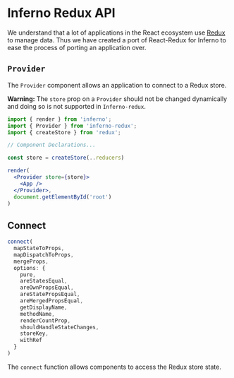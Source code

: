 # Inferno Redux API

We understand that a lot of applications in the React ecosystem use [Redux](//redux.js.org) to manage data. Thus we have created a port of React-Redux for Inferno to ease the process of porting an application over.

## `Provider`

The `Provider` component allows an application to connect to a Redux store.

**Warning:** The `store` prop on a `Provider` should not be changed dynamically and doing so is not supported in `Inferno-redux`.

```jsx
import { render } from 'inferno';
import { Provider } from 'inferno-redux';
import { createStore } from 'redux';

// Component Declarations...

const store = createStore(..reducers)

render(
  <Provider store={store}>
    <App />
  </Provider>,
  document.getElementById('root')
)
```

## Connect

```javascript
connect(
  mapStateToProps,
  mapDispatchToProps,
  mergeProps,
  options: {
    pure,
    areStatesEqual,
    areOwnPropsEqual,
    areStatePropsEqual,
    areMergedPropsEqual,
    getDisplayName,
    methodName,
    renderCountProp,
    shouldHandleStateChanges,
    storeKey,
    withRef
  }
)
```

The `connect` function allows components to access the Redux store state.
